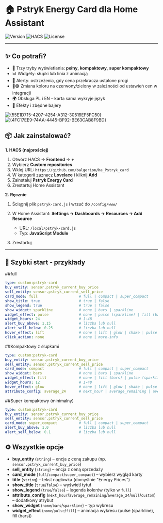 # 🏠 Pstryk Energy Card dla Home Assistant

![Version](https://img.shields.io/badge/version-4.1.0-blue.svg) ![HACS](https://img.shields.io/badge/HACS-Custom-orange.svg) ![License](https://img.shields.io/badge/license-MIT-green.svg)

---

## ✨ Co potrafi?

* 🎨 Trzy tryby wyświetlania: **pełny**, **kompaktowy**, **super kompaktowy**
* 📊 Widgety: słupki lub linia z animacją
* 🚨 Alerty: ostrzeżenia, gdy cena przekracza ustalone progi
* 🔴🟢 Zmiana koloru na czerwony/zielony w zależności od ustawień cen w integracji
* 🌍 Obsługa PL i EN – karta sama wykryje język
* 🎯 Efekty i zbędne bajery
  
![{55E1D715-4207-4254-A312-30519EF5FC50}](https://github.com/user-attachments/assets/9ca7fef7-1693-4b67-ba07-32cb5d36f38b)
![{4FC17EE9-74AA-4445-BF92-BE63CAB8F9BD}](https://github.com/user-attachments/assets/e65754ac-1a92-49d7-bd03-0af2f87a8117)

## 📦 Jak zainstalować?

**1. HACS (najprościej)**

1. Otwórz HACS → **Frontend** → **+**
2. Wybierz **Custom repositories**
3. Wklej URL: `https://github.com/balgerion/ha_Pstryk_card`
4. W kategorii zaznacz **Lovelace** i kliknij **Add**
5. Zainstaluj **Pstryk Energy Card**
6. Zrestartuj Home Assistant

**2. Ręcznie**

1. Ściągnij plik `pstryk-card.js` i wrzuć do `/config/www/`
2. W Home Assistant: **Settings → Dashboards → Resources → Add Resource**

   * URL: `/local/pstryk-card.js`
   * Typ: **JavaScript Module**
3. Zrestartuj

---

## 🚀 Szybki start - przykłady

##full
                   
```yaml
type: custom:pstryk-card
buy_entity: sensor.pstryk_current_buy_price
sell_entity: sensor.pstryk_current_sell_price
card_mode: full                   # full | compact | super_compact
show_title: true                  # true | false
show_legend: true                 # true | false
show_widget: sparkline            # none | bars | sparkline
widget_effect: pulse              # none | pulse (sparkline) | fill (bars)
widget_hours: 24                  # 1-48
alert_buy_above: 1.15             # liczba lub null
alert_sell_below: 0.25            # liczba lub null
hover_effect: lift                # none | lift | glow | shake | pulse
click_action: none                # none | more-info
```
##Kompaktowy z słupkami
```yaml
type: custom:pstryk-card
buy_entity: sensor.pstryk_current_buy_price
sell_entity: sensor.pstryk_current_sell_price
card_mode: compact                # full | compact | super_compact
show_widget: bars                 # none | bars | sparkline
widget_effect: fill               # none | fill (bars) | pulse (sparkline) 
widget_hours: 12                  # 1-48
hover_effect: glow                # none | lift | glow | shake | pulse
attribute_config: average_24      # next_hour | average_remaining | average_24 | null | custom_attribute
```

##Super kompaktowy (minimalny)
```yaml
type: custom:pstryk-card
buy_entity: sensor.pstryk_current_buy_price
sell_entity: sensor.pstryk_current_sell_price
card_mode: super_compact          # full | compact | super_compact
alert_buy_above: 1.0              # liczba lub null
alert_sell_below: 0.1             # liczba lub null
```

## ⚙️ Wszystkie opcje

* **buy\_entity** (`string`) – encja z ceną zakupu (np. `sensor.pstryk_current_buy_price`)
* **sell\_entity** (`string`) – encja z ceną sprzedaży
* **card\_mode** (`full`/`compact`/`super_compact`) – wybierz wygląd karty
* **title** (`string`) – tekst nagłówka (domyślnie "Energy Prices")
* **show\_title** (`true`/`false`) – wyświetl tytuł
* **show\_legend** (`true`/`false`) – legenda kolorów (tylko w `full`)
* **attribute\_config** (`next_hour`/`average_remaining`/`average_24`/`null`/`custom`) – dodatkowy atrybut
* **show\_widget** (`none`/`bars`/`sparkline`) – typ wykresu
* **widget\_effect** (`none`/`pulse`/`fill`) – animacja wykresu (pulse (sparkline), fill (bars))
